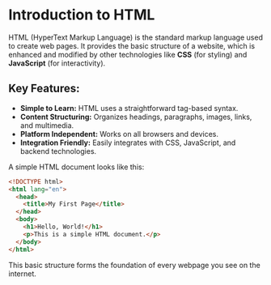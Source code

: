 # Introduction to HTML

HTML (HyperText Markup Language) is the standard markup language used to create web pages. It provides the basic structure of a website, which is enhanced and modified by other technologies like **CSS** (for styling) and **JavaScript** (for interactivity).

## Key Features:

- **Simple to Learn:** HTML uses a straightforward tag-based syntax.
- **Content Structuring:** Organizes headings, paragraphs, images, links, and multimedia.
- **Platform Independent:** Works on all browsers and devices.
- **Integration Friendly:** Easily integrates with CSS, JavaScript, and backend technologies.

A simple HTML document looks like this:

```html
<!DOCTYPE html>
<html lang="en">
  <head>
    <title>My First Page</title>
  </head>
  <body>
    <h1>Hello, World!</h1>
    <p>This is a simple HTML document.</p>
  </body>
</html>
```

This basic structure forms the foundation of every webpage you see on the internet.